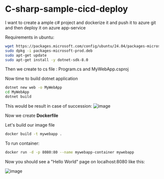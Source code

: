 # C-sharp-sample-cicd-deploy

I want to create a ample c# project and dockerize it and push it to azure git and then deploy it on azure app-service

Requirements in ubuntu:
```bash
wget https://packages.microsoft.com/config/ubuntu/24.04/packages-microsoft-prod.deb -O packages-microsoft-prod.deb
sudo dpkg -i packages-microsoft-prod.deb
sudo apt-get update
sudo apt-get install -y dotnet-sdk-8.0
```

Then we create to cs file : Program.cs and MyWebApp.csproj

Now time to build dotnet application
```bash
dotnet new web -o MyWebApp
cd MyWebApp
dotnet build
```
This would be result in case of succession:
![image](https://github.com/user-attachments/assets/32d72f42-49d3-4c6f-ad6b-058cb531b2b6)

Now we create **Dockerfile**

Let's build our image file
```bash
docker build -t mywebapp .
```

To run container:
```bash
docker run -d -p 8080:80 --name mywebapp-container mywebapp
```

Now you should see a "Hello World" page on localhost:8080 like this:

![image](https://github.com/user-attachments/assets/2e3215af-04ad-4840-8d08-822c7fbdd8cd)
 
